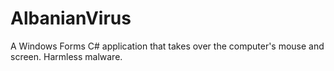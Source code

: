 # AlbanianVirus
A Windows Forms C# application that takes over the computer's mouse and screen. Harmless malware.
